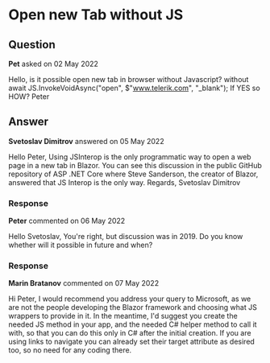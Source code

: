 # Open new Tab without JS

## Question

**Pet** asked on 02 May 2022

Hello, is it possible open new tab in browser without Javascript? without await JS.InvokeVoidAsync("open", $"www.telerik.com", "_blank"); If YES so HOW? Peter

## Answer

**Svetoslav Dimitrov** answered on 05 May 2022

Hello Peter, Using JSInterop is the only programmatic way to open a web page in a new tab in Blazor. You can see this discussion in the public GitHub repository of ASP .NET Core where Steve Sanderson, the creator of Blazor, answered that JS Interop is the only way. Regards, Svetoslav Dimitrov

### Response

**Peter** commented on 06 May 2022

Hello Svetoslav, You're right, but discussion was in 2019. Do you know whether will it possible in future and when?

### Response

**Marin Bratanov** commented on 07 May 2022

Hi Peter, I would recommend you address your query to Microsoft, as we are not the people developing the Blazor framework and choosing what JS wrappers to provide in it. In the meantime, I'd suggest you create the needed JS method in your app, and the needed C# helper method to call it with, so that you can do this only in C# after the initial creation. If you are using links to navigate you can already set their target attribute as desired too, so no need for any coding there.
